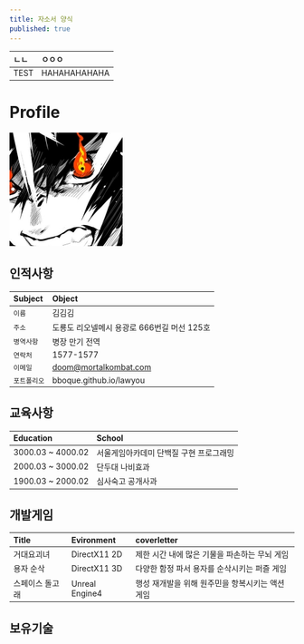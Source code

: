 ```yaml
---
title: 자소서 양식
published: true
---
```


|ㄴㄴ|ㅇㅇㅇ|
|:--|:----|
|TEST|HAHAHAHAHAHA|

# Profile
![Profile](Images/K-2.jpg)
## 인적사항
|   Subject |   Object                                  |
|:----------|:----------------------------------------- |
|   `이름`  |   김김김                                   |
|   `주소`  |   도룡도 리오넬메시 용광로 666번길 머선 125호|
|`병역사항` |   병장 만기 전역|
| `연락처`|1577-1577|
|`이메일`|doom@mortalkombat.com|
|`포트폴리오`|bboque.github.io/lawyou|

## 교육사항
|Education|School|
|:--|:--|
|3000.03 ~ 4000.02|서울게임아카데미 단백질 구현 프로그래밍|
|2000.03 ~ 3000.02|단두대 나비효과| 
|1900.03 ~ 2000.02|심사숙고 공개사과|

## 개발게임
|Title|Evironment|coverletter|
|:--|:--|:--|
|거대요괴녀|DirectX11 2D|제한 시간 내에 많은 기물을 파손하는 무뇌 게임|
|용자 순삭| DirectX11 3D|다양한 함정 파서 용자를 순삭시키는 퍼즐 게임|
|스페이스 돌고래|Unreal Engine4|행성 재개발을 위해 원주민을 항복시키는 액션 게임|

## 보유기술
